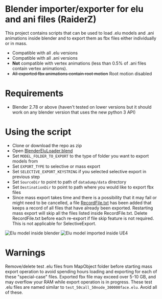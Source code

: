 # Blender importer/exporter for elu and ani files (RaiderZ)

This project contains scripts that can be used to load .elu models and .ani animations inside blender and to export them as fbx files either individually or in mass.

* Compatible with all .elu versions
* Compatible with all .ani versions
* **Not** compatible with vertex animations (less than 0.5% of .ani files contain vertex animations).
* ~~All exported fbx animations contain root motion~~ Root motion disabled

# Requirements

* Blender 2.78 or above (haven't tested on lower versions but it should work on any blender version that uses the new python 3 API)

# Using the script

* Clone or download the repo as zip
* Open [BlenderEluLoader.blend](/elu-ani-importer/Blender)
* Set `MODEL_FOLDER_TO_EXPORT` to the type of folder you want to export models from
* Set `EXPORT_TYPE` to selective or mass export
* Set `SELECTIVE_EXPORT_KEYSTRING` if you selected selective export in previous step
* Set `SourceDir` to point to path of `datadump/data` directory
* Set `DestinationDir` to point to path where you would like to export fbx files
* Since mass export takes time and there is a possibility that it may fail or might need to be cancelled, a file [RecordFile.txt](/elu-ani-importer/Blender/Logs/RecordFile.txt) has been added that keeps a record of all files that have already been exported. Restarting mass export will skip all the files listed inside RecordFile.txt. Delete RecordFile.txt before each re-export if file skip feature is not required. This is not applicable for SelectiveExport.

![Elu model inside blender](https://i.imgur.com/bvzEMzi.png)
![Elu model imported inside UE4](https://i.imgur.com/9WEnR90.png)

# Warnings

Remove/delete test .elu files from MapObject folder before starting mass export operation to avoid spending hours loading and exporting for each of these "special-case" files. Exported fbx file may exceed over 5-10 GB, and may overflow your RAM while export operation is in progress.
These test .elu files are named similar to `test_50call_50node_300000face.elu`. Avoid all of these.
